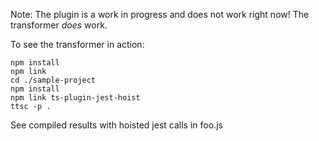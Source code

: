 Note: The plugin is a work in progress and does not work right now!  The transformer *does* work.

To see the transformer in action:

    npm install
    npm link
    cd ./sample-project
    npm install
    npm link ts-plugin-jest-hoist
    ttsc -p .

See compiled results with hoisted jest calls in foo.js
